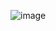 ![image](https://github.com/vidyakumari123/practice_node/assets/127233800/bff6ca9a-8c9e-49b9-a76d-62ffd79f5115)
